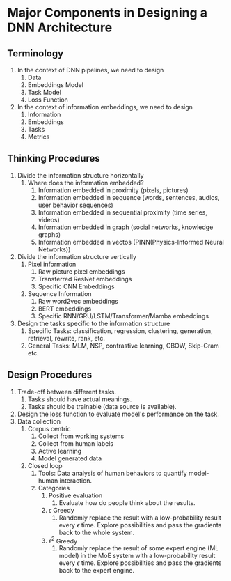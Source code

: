 # Major Components in Designing a DNN Architecture

## Terminology

1. In the context of DNN pipelines, we need to design
   1. Data
   2. Embeddings Model
   3. Task Model
   4. Loss Function
2. In the context of information embeddings, we need to design
   1. Information
   2. Embeddings
   3. Tasks
   4. Metrics

## Thinking Procedures

1. Divide the information structure horizontally
   1. Where does the information embedded?
      1. Information embedded in proximity (pixels, pictures)
      2. Information embedded in sequence (words, sentences, audios, user behavior sequences)
      3. Information embedded in sequential proximity (time series, videos)
      4. Information embedded in graph (social networks, knowledge graphs)
      5. Information embedded in vectos (PINN(Physics-Informed Neural Networks))
2. Divide the information structure vertically
   1. Pixel information
      1. Raw picture pixel embeddings
      2. Transferred ResNet embeddings
      3. Specific CNN Embeddings
   2. Sequence Information
      1. Raw word2vec embeddings
      2. BERT embeddings
      3. Specific RNN/GRU/LSTM/Transformer/Mamba embeddings
3. Design the tasks specific to the information structure
   1. Specific Tasks: classification, regression, clustering, generation, retrieval, rewrite, rank, etc.
   2. General Tasks: MLM, NSP, contrastive learning, CBOW, Skip-Gram etc.

## Design Procedures

1. Trade-off between different tasks.
   1. Tasks should have actual meanings.
   2. Tasks should be trainable (data source is available).
2. Design the loss function to evaluate model's performance on the task.
3. Data collection
   1. Corpus centric
      1. Collect from working systems
      2. Collect from human labels
      3. Active learning
      4. Model generated data
   2. Closed loop
      1. Tools: Data analysis of human behaviors to quantify model-human interaction.
      2. Categories
         1. Positive evaluation
            1. Evaluate how do people think about the results.
         2. ${\epsilon}$ Greedy
            1. Randomly replace the result with a low-probability result every ${\epsilon}$ time. Explore possibilities and pass the gradients back to the whole system.
         3. ${\epsilon^2}$ Greedy
            1. Randomly replace the result of some expert engine (ML model) in the MoE system with a low-probability result every ${\epsilon}$ time. Explore possibilities and pass the gradients back to the expert engine.
